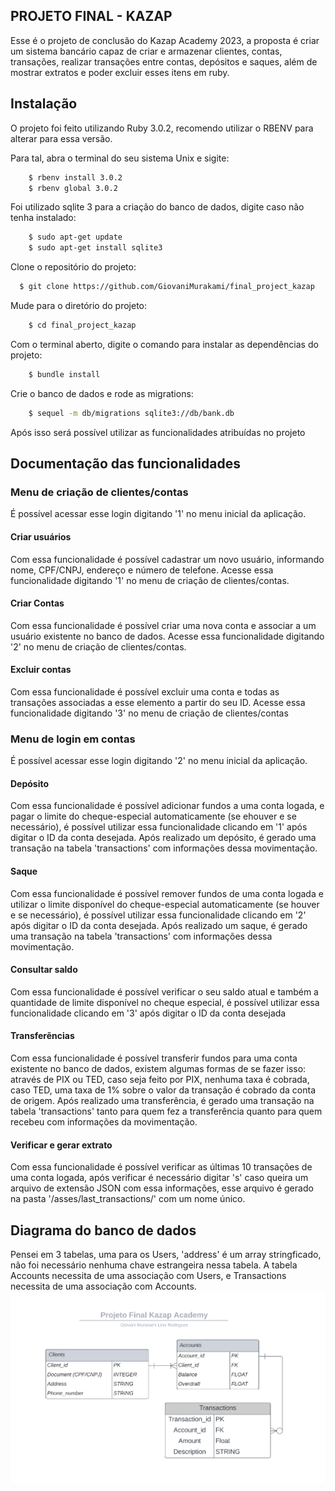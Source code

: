 
## PROJETO FINAL - KAZAP

Esse é o projeto de conclusão do Kazap Academy 2023, a proposta é criar um sistema bancário capaz de criar e armazenar clientes, contas, transações, realizar transações entre contas, depósitos e saques, além de mostrar extratos e poder excluir esses itens em ruby.

## Instalação

O projeto foi feito utilizando Ruby 3.0.2, recomendo utilizar o RBENV para alterar para essa versão.

Para tal, abra o terminal do seu sistema Unix e sigite:
```bash
    $ rbenv install 3.0.2
    $ rbenv global 3.0.2
```
Foi utilizado sqlite 3 para a criação do banco de dados, digite caso não tenha instalado:

```bash
    $ sudo apt-get update
    $ sudo apt-get install sqlite3
```

Clone o repositório do projeto:
```bash
  $ git clone https://github.com/GiovaniMurakami/final_project_kazap
```

Mude para o diretório do projeto:
```bash
    $ cd final_project_kazap
```

Com o terminal aberto, digite o comando para instalar as dependências do projeto:
```bash
    $ bundle install
```

Crie o banco de dados e rode as migrations:

```bash
    $ sequel -m db/migrations sqlite3://db/bank.db
```

Após isso será possível utilizar as funcionalidades atribuídas no projeto


## Documentação das funcionalidades

### Menu de criação de clientes/contas
É possível acessar esse login digitando '1' no menu inicial da aplicação.
#### Criar usuários
Com essa funcionalidade é possível cadastrar um novo usuário, informando nome, CPF/CNPJ, endereço e número de telefone. Acesse essa funcionalidade digitando '1' no menu de criação de clientes/contas.
#### Criar Contas
Com essa funcionalidade é possível criar uma nova conta e associar a um usuário existente no banco de dados. Acesse essa funcionalidade digitando '2' no menu de criação de clientes/contas.
#### Excluir contas
Com essa funcionalidade é possível excluir uma conta e todas as transações associadas a esse elemento a partir do seu ID. Acesse essa funcionalidade digitando '3' no menu de criação de clientes/contas
### Menu de login em contas
É possível acessar esse login digitando '2' no menu inicial da aplicação.
#### Depósito
Com essa funcionalidade é possível adicionar fundos a uma conta logada, e pagar o limite do cheque-especial automaticamente (se ehouver e se necessário), é possível utilizar essa funcionalidade clicando em '1' após digitar o ID da conta desejada. Após realizado um depósito, é gerado uma transação na tabela 'transactions' com informações dessa movimentação.
#### Saque
Com essa funcionalidade é possível remover fundos de uma conta logada e utilizar o limite disponível do cheque-especial automaticamente (se houver e se necessário), é possível utilizar essa funcionalidade clicando em '2' após digitar o ID da conta desejada. Após realizado um saque, é gerado uma transação na tabela 'transactions' com informações dessa movimentação.
#### Consultar saldo
Com essa funcionalidade é possível verificar o seu saldo atual e também a quantidade de limite disponível no cheque especial, é possível utilizar essa funcionalidade clicando em '3' após digitar o ID da conta desejada
#### Transferẽncias
Com essa funcionalidade é possível transferir fundos para uma conta existente no banco de dados, existem algumas formas de se fazer isso: através de PIX ou TED, caso seja feito por PIX, nenhuma taxa é cobrada, caso TED, uma taxa de 1% sobre o valor da transação é cobrado da conta de origem. Após realizado uma transferência, é gerado uma transação na tabela 'transactions' tanto para quem fez a transferência quanto para quem recebeu com informações da movimentação.

#### Verificar e gerar extrato
Com essa funcionalidade é possível verificar as últimas 10 transações de uma conta logada, após verificar é necessário digitar 's' caso queira um arquivo de extensão JSON com essa informações, esse arquivo é gerado na pasta '/asses/last_transactions/' com um nome único.

## Diagrama do banco de dados
Pensei em 3 tabelas, uma para os Users, 'address' é um array stringficado, não foi necessário nenhuma chave estrangeira nessa tabela.
A tabela Accounts necessita de uma associação com Users, e Transactions necessita de uma associação com Accounts. 
![Diagrama banco de dados](assets/db_diagram/Screenshot%20from%202023-08-06%2011-44-06.png)
